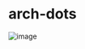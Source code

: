 # arch-dots

![image](https://user-images.githubusercontent.com/78542800/154864627-729b4102-9783-48cb-81e6-aa50a0523607.png)

